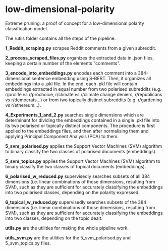 # low-dimensional-polarity
Extreme pruning: a proof of concept for a low-dimensional polarity classification model.

The /utils folder contains all the steps of the pipeline.

**1_Reddit_scraping.py** scrapes Reddit comments from a given subreddit.

**2_process_scraped_files.py** organizes the extracted data in .json files, keeping a certain number of the elements "comments".

**3_encode_into_embeddings.py** encodes each comment into a 384-dimensional sentence embedding using S-BERT. Then, it organizes all embeddings into a .pkl file. In the end, each .pkl file will contain embeddings extracted in equal number from two polarised subreddits (e.g. r/prolife *vs* r/prochoice, r/climate *vs* r/climate change deniers, r/republicans *vs* r/democrats...) or from two topically distinct subreddits (e.g. r/gardening *vs* r/ethereum...).

**4_Experiments_1_and_2.py** searches single dimensions which are determinant for dividing the embeddings contained in a single .pkl file into its two polarised or topically distinct components. The procedure is first applied to the embeddings files, and then after normalising them and applying Principal Component Analysis (PCA) to them.

**5_svm_polarised.py** applies the Support Vector Machines (SVM) algorithm to binary classify the two classes of polarised documents (embeddings).

**5_svm_topics.py** applies the Support Vector Machines (SVM) algorithm to binary classify the two classes of topical documents (embeddings).

**6_polarised_w_reduced.py** supervisedly searches subsets of all 384 dimensions (i.e. linear combinations of those dimensions, resulting from SVM), such as they are sufficient for accurately classifying the embeddings into two polarised classes, depending on the polarity expressed.

**6_topical_w_reduced.py** supervisedly searches subsets of the 384 dimensions (i.e. linear combinations of those dimensions, resulting from SVM), such as they are sufficient for accurately classifying the embeddings into two classes, depending on the topic dealt.

**utils.py** are the utilities for making the whole pipeline work.

**utils_svm.py** are the utilities for the 5_svm_polarised.py and 5_svm_topics.py files.

